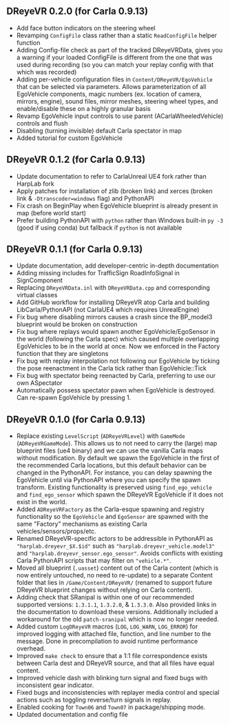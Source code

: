 ## DReyeVR 0.2.0 (for Carla 0.9.13)
- Add face button indicators on the steering wheel
- Revamping `ConfigFile` class rather than a static `ReadConfigFile` helper function
- Adding Config-file check as part of the tracked DReyeVRData, gives you a warning if your loaded ConfigFile is different from the one that was used during recording (so you can match your replay config with that which was recorded)
- Adding per-vehicle configuration files in `Content/DReyeVR/EgoVehicle` that can be selected via parameters. Allows parameterization of all EgoVehicle components, magic numbers (ex. location of camera, mirrors, engine), sound files, mirror meshes, steering wheel types, and enable/disable these on a highly granular basis
- Revamp EgoVehicle input controls to use parent (ACarlaWheeledVehicle) controls and flush
- Disabling (turning invisible) default Carla spectator in map
- Added tutorial for custom EgoVehicle

## DReyeVR 0.1.2 (for Carla 0.9.13)
- Update documentation to refer to CarlaUnreal UE4 fork rather than HarpLab fork
- Apply patches for installation of zlib (broken link) and xerces (broken link & `-Dtranscoder=windows` flag) and PythonAPI
- Fix crash on BeginPlay when EgoVehicle blueprint is already present in map (before world start)
- Prefer building PythonAPI with `python` rather than Windows built-in `py -3` (good if using conda) but fallback if `python` is not available 

## DReyeVR 0.1.1 (for Carla 0.9.13)
- Update documentation, add developer-centric in-depth documentation
- Adding missing includes for TrafficSign RoadInfoSignal in SignComponent
- Replacing `DReyeVRData.inl` with `DReyeVRData.cpp` and corresponding virtual classes
- Add GitHub workflow for installing DReyeVR atop Carla and building LibCarla/PythonAPI (not CarlaUE4 which requires UnrealEngine)
- Fix bug where disabling mirrors causes a crash since the BP_model3 blueprint would be broken on construction
- Fix bug where replays would spawn another EgoVehicle/EgoSensor in the world (following the Carla spec) which caused multiple overlapping EgoVehicles to be in the world at once. Now we enforced in the Factory function that they are singletons
- Fix bug with replay interpolation not following our EgoVehicle by ticking the pose reenactment in the Carla tick rather than EgoVehicle::Tick
- Fix bug with spectator being reenacted by Carla, preferring to use our own ASpectator
- Automatically possess spectator pawn when EgoVehicle is destroyed. Can re-spawn EgoVehicle by pressing 1. 

## DReyeVR 0.1.0 (for Carla 0.9.13)
- Replace existing `LevelScript` (`ADReyeVRLevel`) with `GameMode` (`ADReyeVRGameMode`). This allows us to not need to carry the (large) map blueprint files (ue4 binary) and we can use the vanilla Carla maps without modification. By default we spawn the EgoVehicle in the first of the recommended Carla locations, but this default behavior can be changed in the PythonAPI. For instance, you can delay spawning the EgoVehicle until via PythonAPI where you can specify the spawn transform. Existing functionality is preserved using `find_ego_vehicle` and `find_ego_sensor` which spawn the DReyeVR EgoVehicle if it does not exist in the world. 
- Added `ADReyeVRFactory` as the Carla-esque spawning and registry functionality so the `EgoVehicle` and `EgoSensor` are spawned with the same "Factory" mechanisms as existing Carla vehicles/sensors/props/etc.
- Renamed DReyeVR-specific actors to be addressible in PythonAPI as `"harplab.dreyevr_$X.$id"` such as `"harplab.dreyevr_vehicle.model3"` and `"harplab.dreyevr_sensor.ego_sensor"`. Avoids conflicts with existing Carla PythonAPI scripts that may filter on `"vehicle.*"`.
- Moved all blueprint (`.uasset`) content out of the Carla content (which is now entirely untouched, no need to re-update) to a separate Content folder that lies in `/Game/Content/DReyeVR/` (renamed to support future DReyeVR blueprint changes without relying on Carla content).
- Adding check that SRanipal is within one of our recommended supported versions: `1.3.1.1`, `1.3.2.0`, & `1.3.3.0`. Also provided links in the documentation to download these versions. Additionally included a workaround for the old `patch-sranipal` which is now no longer needed.
- Added custom `LogDReyeVR` macros (`LOG`, `LOG_WARN`, `LOG_ERROR`) for improved logging with attached file, function, and line number to the message. Done in precompilation to avoid runtime performance overhead.
- Improved `make check` to ensure that a 1:1 file correspondence exists between Carla dest and DReyeVR source, and that all files have equal content. 
- Improved vehicle dash with blinking turn signal and fixed bugs with inconsistent gear indicator. 
- Fixed bugs and inconsistencies with replayer media control and special actions such as toggling reverse/turn signals in replay.
- Enabled cooking for `Town06` and `Town07` in package/shipping mode.
- Updated documentation and config file